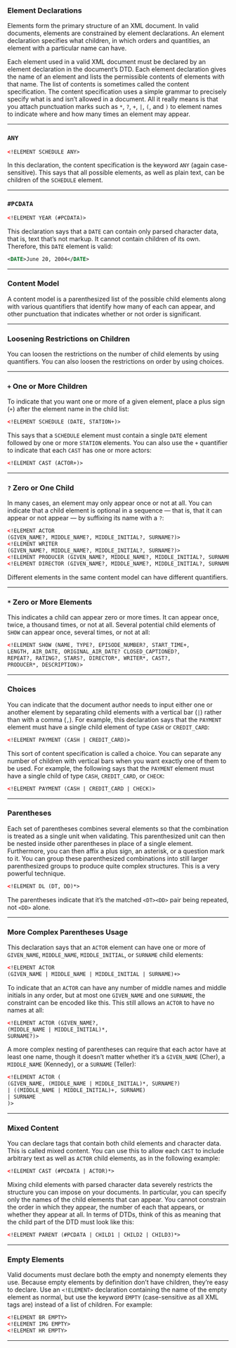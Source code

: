 
### Element Declarations

Elements form the primary structure of an XML document. In valid documents, elements are constrained by element declarations. An element declaration specifies what children, in which orders and quantities, an element with a particular name can have.

Each element used in a valid XML document must be declared by an element declaration in the document’s DTD. Each element declaration gives the name of an element and lists the permissible contents of elements with that name. The list of contents is sometimes called the content specification. The content specification uses a simple grammar to precisely specify what is and isn’t allowed in a document. All it really means is that you attach punctuation marks such as `*`, `?`, `+`, `|`, `(`, and `)` to element names to indicate where and how many times an element may appear.

---

### `ANY`

```xml
<!ELEMENT SCHEDULE ANY>
```

In this declaration, the content specification is the keyword `ANY` (again case-sensitive). This says that all possible elements, as well as plain text, can be children of the `SCHEDULE` element.

---

### `#PCDATA`

```xml
<!ELEMENT YEAR (#PCDATA)>
```

This declaration says that a `DATE` can contain only parsed character data, that is, text that’s not markup. It cannot contain children of its own. Therefore, this `DATE` element is valid:

```xml
<DATE>June 20, 2004</DATE>
```

---

### Content Model

A content model is a parenthesized list of the possible child elements along with various quantifiers that identify how many of each can appear, and other punctuation that indicates whether or not order is significant.

---

### Loosening Restrictions on Children

You can loosen the restrictions on the number of child elements by using quantifiers. You can also loosen the restrictions on order by using choices.

---

### `+` One or More Children

To indicate that you want one or more of a given element, place a plus sign (`+`) after the element name in the child list:

```xml
<!ELEMENT SCHEDULE (DATE, STATION+)>
```

This says that a `SCHEDULE` element must contain a single `DATE` element followed by one or more `STATION` elements. You can also use the `+` quantifier to indicate that each `CAST` has one or more actors:

```xml
<!ELEMENT CAST (ACTOR+)>
```

---

### `?` Zero or One Child

In many cases, an element may only appear once or not at all. You can indicate that a child element is optional in a sequence — that is, that it can appear or not appear — by suffixing its name with a `?`:

```xml
<!ELEMENT ACTOR
(GIVEN_NAME?, MIDDLE_NAME?, MIDDLE_INITIAL?, SURNAME?)>
<!ELEMENT WRITER
(GIVEN_NAME?, MIDDLE_NAME?, MIDDLE_INITIAL?, SURNAME?)>
<!ELEMENT PRODUCER (GIVEN_NAME?, MIDDLE_NAME?, MIDDLE_INITIAL?, SURNAME?)>
<!ELEMENT DIRECTOR (GIVEN_NAME?, MIDDLE_NAME?, MIDDLE_INITIAL?, SURNAME?)>
```

Different elements in the same content model can have different quantifiers.

---

### `*` Zero or More Elements

This indicates a child can appear zero or more times. It can appear once, twice, a thousand times, or not at all. Several potential child elements of `SHOW` can appear once, several times, or not at all:

```xml
<!ELEMENT SHOW (NAME, TYPE?, EPISODE_NUMBER?, START_TIME+,
LENGTH, AIR_DATE, ORIGINAL_AIR_DATE? CLOSED_CAPTIONED?,
REPEAT?, RATING?, STARS?, DIRECTOR*, WRITER*, CAST?,
PRODUCER*, DESCRIPTION)>
```

---

### Choices

You can indicate that the document author needs to input either one or another element by separating child elements with a vertical bar (`|`) rather than with a comma (`,`). For example, this declaration says that the `PAYMENT` element must have a single child element of type `CASH` or `CREDIT_CARD`:

```xml
<!ELEMENT PAYMENT (CASH | CREDIT_CARD)>
```

This sort of content specification is called a choice. You can separate any number of children with vertical bars when you want exactly one of them to be used. For example, the following says that the `PAYMENT` element must have a single child of type `CASH`, `CREDIT_CARD`, or `CHECK`:

```xml
<!ELEMENT PAYMENT (CASH | CREDIT_CARD | CHECK)>
```

---

### Parentheses

Each set of parentheses combines several elements so that the combination is treated as a single unit when validating. This parenthesized unit can then be nested inside other parentheses in place of a single element. Furthermore, you can then affix a plus sign, an asterisk, or a question mark to it. You can group these parenthesized combinations into still larger parenthesized groups to produce quite complex structures. This is a very powerful technique.

```xml
<!ELEMENT DL (DT, DD)*>
```

The parentheses indicate that it’s the matched `<DT><DD>` pair being repeated, not `<DD>` alone.

---

### More Complex Parentheses Usage

This declaration says that an `ACTOR` element can have one or more of `GIVEN_NAME`, `MIDDLE_NAME`, `MIDDLE_INITIAL`, or `SURNAME` child elements:

```xml
<!ELEMENT ACTOR
(GIVEN_NAME | MIDDLE_NAME | MIDDLE_INITIAL | SURNAME)+>
```

To indicate that an `ACTOR` can have any number of middle names and middle initials in any order, but at most one `GIVEN_NAME` and one `SURNAME`, the constraint can be encoded like this. This still allows an `ACTOR` to have no names at all:

```xml
<!ELEMENT ACTOR (GIVEN_NAME?,
(MIDDLE_NAME | MIDDLE_INITIAL)*,
SURNAME?)>
```

A more complex nesting of parentheses can require that each actor have at least one name, though it doesn’t matter whether it’s a `GIVEN_NAME` (Cher), a `MIDDLE_NAME` (Kennedy), or a `SURNAME` (Teller):

```xml
<!ELEMENT ACTOR (
(GIVEN_NAME, (MIDDLE_NAME | MIDDLE_INITIAL)*, SURNAME?)
| ((MIDDLE_NAME | MIDDLE_INITIAL)+, SURNAME)
| SURNAME
)>
```

---

### Mixed Content

You can declare tags that contain both child elements and character data. This is called mixed content. You can use this to allow each `CAST` to include arbitrary text as well as `ACTOR` child elements, as in the following example:

```xml
<!ELEMENT CAST (#PCDATA | ACTOR)*>
```

Mixing child elements with parsed character data severely restricts the structure you can impose on your documents. In particular, you can specify only the names of the child elements that can appear. You cannot constrain the order in which they appear, the number of each that appears, or whether they appear at all. In terms of DTDs, think of this as meaning that the child part of the DTD must look like this:

```xml
<!ELEMENT PARENT (#PCDATA | CHILD1 | CHILD2 | CHILD3)*>
```

---

### Empty Elements

Valid documents must declare both the empty and nonempty elements they use. Because empty elements by definition don’t have children, they’re easy to declare. Use an `<!ELEMENT>` declaration containing the name of the empty element as normal, but use the keyword `EMPTY` (case-sensitive as all XML tags are) instead of a list of children. For example:

```xml
<!ELEMENT BR EMPTY>
<!ELEMENT IMG EMPTY>
<!ELEMENT HR EMPTY>
```

---